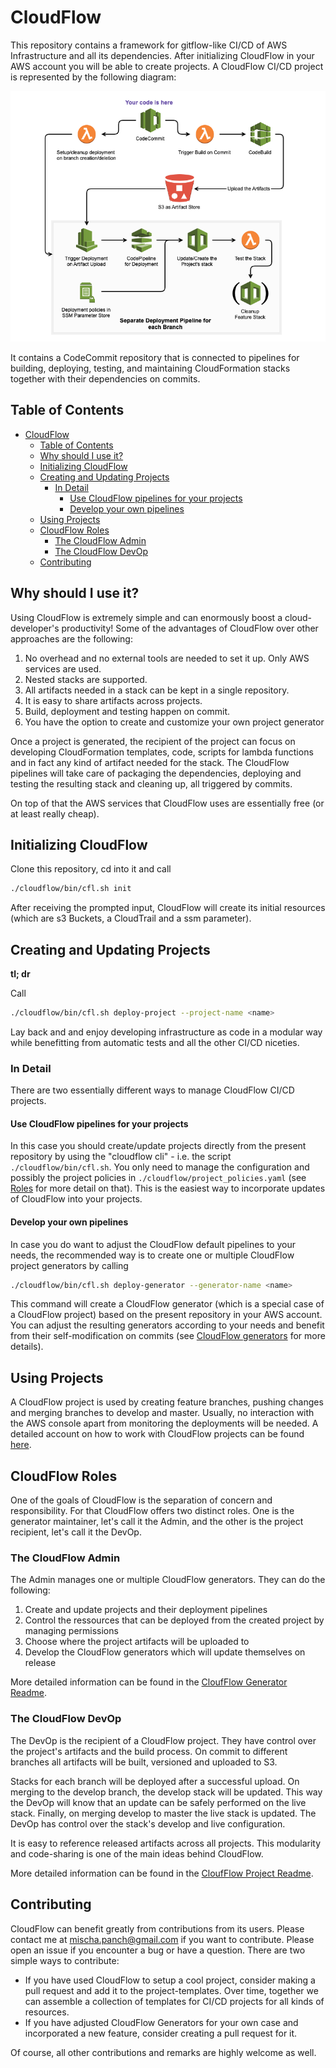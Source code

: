 # CloudFlow

This repository contains a framework for gitflow-like CI/CD of AWS Infrastructure and all its dependencies. After initializing
CloudFlow in your AWS account you will be able to create projects. A CloudFlow CI/CD project is represented by the following diagram:

![Alternate text](images/project_architecture.png)

It contains a CodeCommit repository that is connected to
pipelines for building, deploying, testing, and maintaining CloudFormation stacks together with their dependencies on commits.

## Table of Contents

- [CloudFlow](#cloudflow)
  - [Table of Contents](#table-of-contents)
  - [Why should I use it?](#why-should-i-use-it)
  - [Initializing CloudFlow](#initializing-cloudflow)
  - [Creating and Updating Projects](#creating-and-updating-projects)
    - [In Detail](#in-detail)
      - [Use CloudFlow pipelines for your projects](#use-cloudflow-pipelines-for-your-projects)
      - [Develop your own pipelines](#develop-your-own-pipelines)
  - [Using Projects](#using-projects)
  - [CloudFlow Roles](#cloudflow-roles)
    - [The CloudFlow Admin](#the-cloudflow-admin)
    - [The CloudFlow DevOp](#the-cloudflow-devop)
  - [Contributing](#contributing)

## Why should I use it?

Using CloudFlow is extremely simple and can enormously boost a cloud-developer's productivity! Some of the advantages of CloudFlow over other approaches are the following:

1) No overhead and no external tools are needed to set it up. Only AWS services are used.
2) Nested stacks are supported.
3) All artifacts needed in a stack can be kept in a single repository.
4) It is easy to share artifacts across projects.
5) Build, deployment and testing happen on commit.
6) You have the option to create and customize your own project generator

Once a project is generated, the recipient of the project can focus on developing CloudFormation templates, code, scripts for lambda functions and in fact any kind of artifact needed for the stack. The CloudFlow pipelines will take care of packaging the dependencies, deploying and testing the resulting stack and cleaning up, all triggered by commits.

On top of that the AWS services that CloudFlow uses are essentially free (or at least really cheap).

## Initializing CloudFlow

Clone this repository, cd into it and call

```bash
./cloudflow/bin/cfl.sh init
```

After receiving the prompted input, CloudFlow will create its initial resources (which are s3 Buckets, a CloudTrail and a ssm parameter).

## Creating and Updating Projects

__tl; dr__

Call

```bash
./cloudflow/bin/cfl.sh deploy-project --project-name <name>
```

Lay back and and enjoy developing infrastructure as code in a modular way while benefitting from automatic tests and all the other CI/CD niceties.

### In Detail

There are two essentially different ways to manage CloudFlow CI/CD projects.

#### Use CloudFlow pipelines for your projects

In this case you should create/update projects directly from the present repository by using the "cloudflow cli" - i.e. the script ```./cloudflow/bin/cfl.sh```. You only need to manage the configuration and possibly the project policies in ```./cloudflow/project_policies.yaml``` (see [Roles](#cloudflow-roles) for more detail on that). This is the easiest way to incorporate updates of CloudFlow into your projects.

#### Develop your own pipelines

In case you do want to adjust the CloudFlow default pipelines to your needs, the recommended way is to create one or multiple CloudFlow project generators by calling

```bash
./cloudflow/bin/cfl.sh deploy-generator --generator-name <name>
```

This command will create a CloudFlow generator (which is a special case of a CloudFlow project) based on the present repository in your AWS account. You can adjust the resulting generators according to your needs and benefit from their self-modification on commits (see [CloudFlow generators](GENERATOR_README.md) for more details).

## Using Projects

A CloudFlow project is used by creating feature branches, pushing changes and merging branches to develop and master. Usually, no interaction with the AWS console apart from monitoring the deployments will be needed. A detailed account on how to work with CloudFlow projects can be found [here](project-templates/default/README.md).

## CloudFlow Roles

One of the goals of CloudFlow is the separation of concern and responsibility. For that CloudFlow offers two distinct roles. One is the generator maintainer, let's call it the Admin, and the other is the project recipient, let's call it the DevOp.

### The CloudFlow Admin

The Admin manages one or multiple CloudFlow generators. They can do the following:

  1) Create and update projects and their deployment pipelines
  2) Control the ressources that can be deployed from the created project by managing permissions
  3) Choose where the project artifacts will be uploaded to
  4) Develop the CloudFlow generators which will update themselves on release

More detailed information can be found in the [CloufFlow Generator Readme](GENERATOR_README.md).

### The CloudFlow DevOp

The DevOp is the recipient of a CloudFlow project. They have control over the project's artifacts and the build process.  On commit to different branches all artifacts will be built, versioned and uploaded to S3.

Stacks for each branch will be deployed after a successful upload. On merging to the develop branch, the develop stack will be updated. This way the DevOp will know that an update can be safely performed on the live stack. Finally, on merging develop to master the live stack is updated. The DevOp has control over the stack's develop and live configuration.

It is easy to reference released artifacts across all projects. This modularity and code-sharing is one of the main ideas behind CloudFlow. 

More detailed information can be found in the [CloufFlow Project Readme](project-templates/default/README.md).

## Contributing

CloudFlow can benefit greatly from contributions from its users. Please contact me at mischa.panch@gmail.com if you want to contribute. Please open an issue if you encounter a bug or have a question. There are two simple ways to contribute:

- If you have used CloudFlow to setup a cool project, consider making a pull request and add it to the project-templates. Over time, together we can assemble a collection of templates for CI/CD projects for all kinds of resources.
- If you have adjusted CloudFlow Generators for your own case and incorporated a new feature, consider creating a pull request for it.

Of course, all other contributions and remarks are highly welcome as well.

